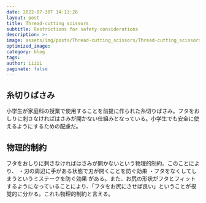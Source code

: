 ```yaml
---
date: 2022-07-30T 14:13:26
layout: post
title: Thread-cutting scissors
subtitle: Restrictions for safety considerations
description: >-
image: assets/img/posts/Thread-cutting_scissors/Thread-cutting_scissors.jpg
optimized_image: 
category: blog
tags: 
author: iiiii
paginate: false
---
```


## 糸切りばさみ

小学生が家庭科の授業で使用することを前提に作られた糸切りばさみ。フタをおしりに刺さなければはさみが開かない仕組みとなっている。小学生でも安全に使えるようにするための配慮だ。

## 物理的制約

フタをおしりに刺さなければはさみが開かないという物理的制約。このことにより、
・刃の周辺に手がある状態で刃が開くことを防ぐ効果
・フタをなくしてしまうというミステークを防ぐ効果
がある。また、お尻の形状がフタとフィットするようになっていることにより、「フタをお尻にさせば良い」ということが視覚的に分かる。これも物理的制約と言える。